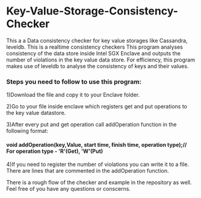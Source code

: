 # Key-Value-Storage-Consistency-Checker
This a a Data consistency checker for key value storages like Cassandra, leveldb.
This is a realtime consistency checkers
This program analyses consistency of the data store inside Intel SGX Enclave  and outputs the number of violations in the key value data store. For efficiency, this program makes use of leveldb to analyse the consistency of keys and their values.
### Steps you need to follow to use this program:
1)Download the file and copy it to your Enclave folder.

2)Go to your file inside enclave which registers get and put operations to the key value datastore.

3)After every put and get operation call addOperation function in the following format:
  #### void addOperation(key,Value, start time, finish time, operation type);// For operation type - 'R'(Get), 'W'(Put)
4)If you need to register the number of violations you can write it to a file. There are lines that are commented in the addOperation function.

There is a rough flow of the checker and example in the repository as well. Feel free of you have any questions or conscerns.
